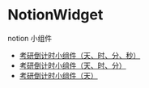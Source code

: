 # NotionWidget
notion 小组件

- [考研倒计时小组件（天、时、分、秒）](https://professordeng.com/NotionWidget/countdown)
- [考研倒计时小组件（天、时、分）](https://professordeng.com/NotionWidget/dhm)
- [考研倒计时小组件（天）](https://professordeng.com/NotionWidget/countdownDays)
